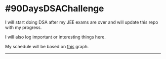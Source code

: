 # #90DaysDSAChallenge
I will start doing DSA after my JEE exams are over and will update this repo with my progress.

I will also log important or interesting things here.

My schedule will be based on [this](https://whimsical.com/dsa-in-90-days-EmPkf5utoFGRMnRqJjM6YV) graph.

<hr>
